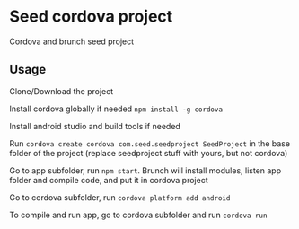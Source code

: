 # Seed cordova project

Cordova and brunch seed project

## Usage

Clone/Download the project

Install cordova globally if needed `npm install -g cordova`

Install android studio and build tools if needed

Run `cordova create cordova com.seed.seedproject SeedProject` in the base folder of the project (replace seedproject stuff with yours, but not cordova)

Go to app subfolder, run `npm start`. Brunch will install modules, listen app folder and compile code, and put it in cordova project

Go to cordova subfolder, run `cordova platform add android`

To compile and run app, go to cordova subfolder and run `cordova run`
